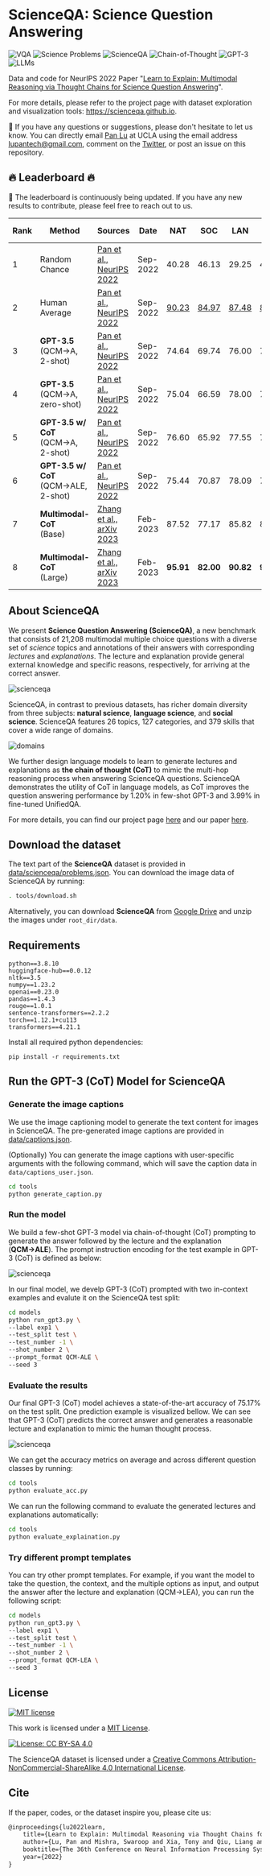 # ScienceQA: Science Question Answering

![VQA](https://img.shields.io/badge/Task-VQA-orange) ![Science Problems](https://img.shields.io/badge/Task-Science_Problems-orange) ![ScienceQA](https://img.shields.io/badge/Dataset-ScienceQA-blue) ![Chain-of-Thought](https://img.shields.io/badge/Model-Chain_of_Thought-green) ![GPT-3](https://img.shields.io/badge/Model-GPT--3-green)  ![LLMs](https://img.shields.io/badge/Model-LLMs-green)

Data and code for NeurIPS 2022 Paper "[Learn to Explain: Multimodal Reasoning via
Thought Chains for Science Question Answering](http://lupantech.github.io/papers/neurips22_scienceqa.pdf)".

For more details, please refer to the project page with dataset exploration and visualization tools: https://scienceqa.github.io.

:bell: If you have any questions or suggestions, please don't hesitate to let us know. You can directly email [Pan Lu](https://lupantech.github.io/) at UCLA using the email address lupantech@gmail.com, comment on the [Twitter](https://twitter.com/lupantech/status/1570828580346802178), or post an issue on this repository.



## :fire: Leaderboard :fire:

:bell: The leaderboard is continuously being updated. If you have any new results to contribute, please feel free to reach out to us.

| **Rank** | **Method**                           | **Sources**                                                  | **Date** | **NAT**      | **SOC**      | **LAN**      | **TXT**      | **IMG**      | **NO**       | **G1-6**     | **G7-12**    | **Avg**      |
| -------- | ------------------------------------ | ------------------------------------------------------------ | -------- | ------------ | ------------ | ------------ | ------------ | ------------ | ------------ | ------------ | ------------ | ------------ |
| 1        | Random Chance                        | [Pan et al., NeurIPS 2022](https://arxiv.org/abs/2209.09513) | Sep-2022 | 40.28        | 46.13        | 29.25        | 47.45        | 40.08        | 33.66        | 39.35        | 40.67        | 39.83        |
| 2        | Human Average                        | [Pan et al., NeurIPS 2022](https://arxiv.org/abs/2209.09513) | Sep-2022 | <u>90.23</u> | <u>84.97</u> | <u>87.48</u> | <u>89.60</u> | <u>87.50</u> | <u>88.10</u> | <u>91.59</u> | <u>82.42</u> | <u>88.40</u> |
| 3        | **GPT-3.5** <br/> (QCM→A, 2-shot)          | [Pan et al., NeurIPS 2022](https://arxiv.org/abs/2209.09513) | Sep-2022 | 74.64        | 69.74        | 76.00        | 74.44        | 67.28        | 77.42        | 76.80        | 68.89        | 73.97        |
| 4        | **GPT-3.5** <br /> (QCM→A, zero-shot)       | [Pan et al., NeurIPS 2022](https://arxiv.org/abs/2209.09513) | Sep-2022 | 75.04        | 66.59        | 78.00        | 74.24        | 65.74        | 79.58        | 76.36        | 69.87        | 74.04        |
| 5        | **GPT-3.5 w/ CoT** <br /> (QCM→A, 2-shot)   | [Pan et al., NeurIPS 2022](https://arxiv.org/abs/2209.09513) | Sep-2022 | 76.60        | 65.92        | 77.55        | 75.51        | 66.09        | 79.58        | 78.49        | 67.63        | 74.61        |
| 6        | **GPT-3.5 w/ CoT** <br /> (QCM→ALE, 2-shot) | [Pan et al., NeurIPS 2022](https://arxiv.org/abs/2209.09513) | Sep-2022 | 75.44        | 70.87        | 78.09        | 74.68        | 67.43        | 79.93        | 78.23        | 69.68        | 75.17        |
| 7        | **Multimodal-CoT** <br /> (Base)            | [Zhang et al., arXiv 2023](https://arxiv.org/abs/2302.00923) | Feb-2023 | 87.52        | 77.17        | 85.82        | 87.88        | 82.90        | 86.83        | 84.65        | 85.37        | 84.91        |
| 8        | **Multimodal-CoT** <br /> (Large)           | [Zhang et al., arXiv 2023](https://arxiv.org/abs/2302.00923) | Feb-2023 | **95.91**    | **82.00**    | **90.82**    | **95.26**    | **88.80**    | **92.89**    | **92.44**    | **90.31**    | **91.68**    |



## About ScienceQA

We present **Science Question Answering (ScienceQA)**, a new benchmark that consists of 21,208 multimodal multiple choice questions with a diverse set of *science* topics and annotations of their answers with corresponding *lectures* and *explanations*. The lecture and explanation provide general external knowledge and specific reasons, respectively, for arriving at the correct answer.

![scienceqa](data/scienceqa.png)

ScienceQA, in contrast to previous datasets, has richer domain diversity from three subjects: **natural science**, **language science**, and **social science**. ScienceQA features 26 topics, 127 categories, and 379 skills that cover a wide range of domains.

![domains](data/domains.png)

We further design language models to learn to generate lectures and explanations as **the chain of thought (CoT)** to mimic the multi-hop reasoning process when answering ScienceQA questions. ScienceQA demonstrates the utility of CoT in language models, as CoT improves the question answering performance by 1.20% in few-shot GPT-3 and 3.99% in fine-tuned UnifiedQA.

For more details, you can find our project page [here](https://scienceqa.github.io/) and our paper [here](https://lupantech.github.io/papers/neurips22_scienceqa.pdf).



## Download the dataset

The text part of the **ScienceQA** dataset is provided in [data/scienceqa/problems.json](https://github.com/lupantech/ScienceQA/blob/main/data/scienceqa/problems.json). You can download the image data of ScienceQA by running:

```sh
. tools/download.sh
```

Alternatively, you can download **ScienceQA** from [Google Drive](https://drive.google.com/drive/folders/1w8imCXWYn2LxajmGeGH_g5DaL2rabHev?usp=sharing) and unzip the images under `root_dir/data`.



## Requirements

```
python==3.8.10
huggingface-hub==0.0.12
nltk==3.5
numpy==1.23.2
openai==0.23.0
pandas==1.4.3
rouge==1.0.1
sentence-transformers==2.2.2
torch==1.12.1+cu113
transformers==4.21.1
```

Install all required python dependencies:

```
pip install -r requirements.txt
```



## Run the GPT-3 (CoT) Model for ScienceQA

### Generate the image captions

We use the image captioning model to generate the text content for images in ScienceQA. The pre-generated image captions are provided in [data/captions.json](https://github.com/lupantech/ScienceQA/blob/main/data/captions.json).

(Optionally) You can generate the image captions with user-specific arguments with the following command, which will save the caption data in `data/captions_user.json`.

```sh
cd tools
python generate_caption.py
```

### Run the model

We build a few-shot GPT-3 model via chain-of-thought (CoT) prompting to generate the answer followed by the lecture and the explanation (**QCM→ALE**). The prompt instruction encoding for the test example in GPT-3 (CoT) is defined as below:

![scienceqa](data/prompt.png)

In our final model, we develp GPT-3 (CoT) prompted with two in-context examples and evalute it on the ScienceQA test split:

```sh
cd models
python run_gpt3.py \
--label exp1 \
--test_split test \
--test_number -1 \
--shot_number 2 \
--prompt_format QCM-ALE \
--seed 3
```

### Evaluate the results

Our final GPT-3 (CoT) model achieves a state-of-the-art accuracy of 75.17% on the test split. One prediction example is visualized bellow. We can see that GPT-3 (CoT) predicts the correct answer and generates a reasonable lecture and explanation to mimic the human thought process.

![scienceqa](data/prediction.png)

We can get the accuracy metrics on average and across different question classes by running:

```sh
cd tools
python evaluate_acc.py
```

We can run the following command to evaluate the generated lectures and explanations automatically:

```sh
cd tools
python evaluate_explaination.py
```

### Try different prompt templates

You can try other prompt templates. For example, if you want the model to take the question, the context, and the multiple options as input, and output the answer after the lecture and explanation (QCM→LEA), you can run the following script:

```sh
cd models
python run_gpt3.py \
--label exp1 \
--test_split test \
--test_number -1 \
--shot_number 2 \
--prompt_format QCM-LEA \
--seed 3
```



## License

[![MIT license](https://img.shields.io/badge/License-MIT-blue.svg)](https://lbesson.mit-license.org/)

This work is licensed under a [MIT License](http://creativecommons.org/licenses/by-nc-sa/4.0/).

[![License: CC BY-SA 4.0](https://camo.githubusercontent.com/bdc6a3b8963aa99ff57dfd6e1e4b937bd2e752bcb1f1936f90368e5c3a38f670/68747470733a2f2f696d672e736869656c64732e696f2f62616467652f4c6963656e73652d434325323042592d2d5341253230342e302d6c69676874677265792e737667)](https://creativecommons.org/licenses/by-sa/4.0/)

The ScienceQA dataset is licensed under a [Creative Commons Attribution-NonCommercial-ShareAlike 4.0 International License](http://creativecommons.org/licenses/by-nc-sa/4.0/).



## Cite

If the paper, codes, or the dataset inspire you, please cite us:

```latex
@inproceedings{lu2022learn,
    title={Learn to Explain: Multimodal Reasoning via Thought Chains for Science Question Answering},
    author={Lu, Pan and Mishra, Swaroop and Xia, Tony and Qiu, Liang and Chang, Kai-Wei and Zhu, Song-Chun and Tafjord, Oyvind and Clark, Peter and Ashwin Kalyan},
    booktitle={The 36th Conference on Neural Information Processing Systems (NeurIPS)},
    year={2022}
}
```

